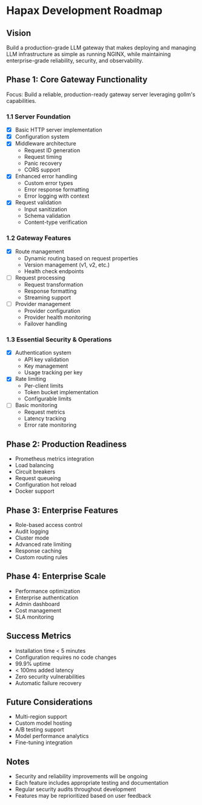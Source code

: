 # Hapax Development Roadmap

## Vision
Build a production-grade LLM gateway that makes deploying and managing LLM infrastructure as simple as running NGINX, while maintaining enterprise-grade reliability, security, and observability.

## Phase 1: Core Gateway Functionality
Focus: Build a reliable, production-ready gateway server leveraging gollm's capabilities.

### 1.1 Server Foundation
- [x] Basic HTTP server implementation
- [x] Configuration system
- [x] Middleware architecture
  - Request ID generation
  - Request timing
  - Panic recovery
  - CORS support
- [x] Enhanced error handling
  - Custom error types
  - Error response formatting
  - Error logging with context
- [x] Request validation
  - Input sanitization
  - Schema validation
  - Content-type verification

### 1.2 Gateway Features
- [x] Route management
  - Dynamic routing based on request properties
  - Version management (v1, v2, etc.)
  - Health check endpoints
- [ ] Request processing
  - Request transformation
  - Response formatting
  - Streaming support
- [ ] Provider management
  - Provider configuration
  - Provider health monitoring
  - Failover handling

### 1.3 Essential Security & Operations
- [x] Authentication system
  - API key validation
  - Key management
  - Usage tracking per key
- [x] Rate limiting
  - Per-client limits
  - Token bucket implementation
  - Configurable limits
- [ ] Basic monitoring
  - Request metrics
  - Latency tracking
  - Error rate monitoring

## Phase 2: Production Readiness
- Prometheus metrics integration
- Load balancing
- Circuit breakers
- Request queueing
- Configuration hot reload
- Docker support

## Phase 3: Enterprise Features
- Role-based access control
- Audit logging
- Cluster mode
- Advanced rate limiting
- Response caching
- Custom routing rules

## Phase 4: Enterprise Scale
- Performance optimization
- Enterprise authentication
- Admin dashboard
- Cost management
- SLA monitoring

## Success Metrics
- Installation time < 5 minutes
- Configuration requires no code changes
- 99.9% uptime
- < 100ms added latency
- Zero security vulnerabilities
- Automatic failure recovery

## Future Considerations
- Multi-region support
- Custom model hosting
- A/B testing support
- Model performance analytics
- Fine-tuning integration

## Notes
- Security and reliability improvements will be ongoing
- Each feature includes appropriate testing and documentation
- Regular security audits throughout development
- Features may be reprioritized based on user feedback
